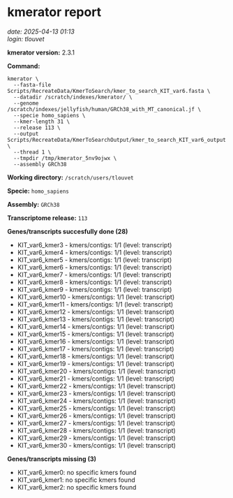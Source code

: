 # kmerator report
*date: 2025-04-13 01:13*  
*login: tlouvet*

**kmerator version:** 2.3.1

**Command:**

```
kmerator \
  --fasta-file Scripts/RecreateData/KmerToSearch/kmer_to_search_KIT_var6.fasta \
  --datadir /scratch/indexes/kmerator/ \
  --genome /scratch/indexes/jellyfish/human/GRCh38_with_MT_canonical.jf \
  --specie homo_sapiens \
  --kmer-length 31 \
  --release 113 \
  --output Scripts/RecreateData/KmerToSearchOutput/kmer_to_search_KIT_var6_output \
  --thread 1 \
  --tmpdir /tmp/kmerator_5nv9ojwx \
  --assembly GRCh38
```

**Working directory:** `/scratch/users/tlouvet`

**Specie:** `homo_sapiens`

**Assembly:** `GRCh38`

**Transcriptome release:** `113`

**Genes/transcripts succesfully done (28)**

- KIT_var6_kmer3 - kmers/contigs: 1/1 (level: transcript)
- KIT_var6_kmer4 - kmers/contigs: 1/1 (level: transcript)
- KIT_var6_kmer5 - kmers/contigs: 1/1 (level: transcript)
- KIT_var6_kmer6 - kmers/contigs: 1/1 (level: transcript)
- KIT_var6_kmer7 - kmers/contigs: 1/1 (level: transcript)
- KIT_var6_kmer8 - kmers/contigs: 1/1 (level: transcript)
- KIT_var6_kmer9 - kmers/contigs: 1/1 (level: transcript)
- KIT_var6_kmer10 - kmers/contigs: 1/1 (level: transcript)
- KIT_var6_kmer11 - kmers/contigs: 1/1 (level: transcript)
- KIT_var6_kmer12 - kmers/contigs: 1/1 (level: transcript)
- KIT_var6_kmer13 - kmers/contigs: 1/1 (level: transcript)
- KIT_var6_kmer14 - kmers/contigs: 1/1 (level: transcript)
- KIT_var6_kmer15 - kmers/contigs: 1/1 (level: transcript)
- KIT_var6_kmer16 - kmers/contigs: 1/1 (level: transcript)
- KIT_var6_kmer17 - kmers/contigs: 1/1 (level: transcript)
- KIT_var6_kmer18 - kmers/contigs: 1/1 (level: transcript)
- KIT_var6_kmer19 - kmers/contigs: 1/1 (level: transcript)
- KIT_var6_kmer20 - kmers/contigs: 1/1 (level: transcript)
- KIT_var6_kmer21 - kmers/contigs: 1/1 (level: transcript)
- KIT_var6_kmer22 - kmers/contigs: 1/1 (level: transcript)
- KIT_var6_kmer23 - kmers/contigs: 1/1 (level: transcript)
- KIT_var6_kmer24 - kmers/contigs: 1/1 (level: transcript)
- KIT_var6_kmer25 - kmers/contigs: 1/1 (level: transcript)
- KIT_var6_kmer26 - kmers/contigs: 1/1 (level: transcript)
- KIT_var6_kmer27 - kmers/contigs: 1/1 (level: transcript)
- KIT_var6_kmer28 - kmers/contigs: 1/1 (level: transcript)
- KIT_var6_kmer29 - kmers/contigs: 1/1 (level: transcript)
- KIT_var6_kmer30 - kmers/contigs: 1/1 (level: transcript)


**Genes/transcripts missing (3)**

- KIT_var6_kmer0: no specific kmers found
- KIT_var6_kmer1: no specific kmers found
- KIT_var6_kmer2: no specific kmers found
